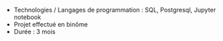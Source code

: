 - Technologies / Langages de programmation : SQL, Postgresql, Jupyter notebook
- Projet effectué en binôme
- Durée : 3 mois
